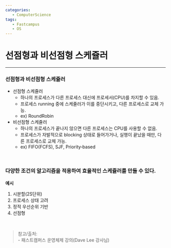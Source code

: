 ```yaml
---
categories: 
   - ComputerScience
tags:
   - Fastcampus
   - OS
---
```


# 선점형과 비선점형 스케쥴러
---

### 선점형과 비선점형 스케쥴러
- 선점형 스케쥴러
   + 하나의 프로세스가 다른 프로세스 대신에 프로세서(CPU)를 차지할 수 있음.
   + 프로세스 running 중에 스케쥴러가 이를 중단시키고, 다른 프로세스로 교체 가능.
   + ex) RoundRobin
- 비선점형 스케쥴러
   + 하나의 프로세스가 끝나지 않으면 다른 프로세스는 CPU를 사용할 수 없음.
   + 프로세스가 자발적으로 blocking 상태로 들어가거나, 실행이 끝났을 때만, 다른 프로세스로 교체 가능.
   + ex) FIFO(FCFS), SJF, Priority‑based

<br>

### 다양한 조건의 알고리즘을 적용하여 효율적인 스케쥴러를 만들 수 있다.
**예시**
1. 시분할(2S단위)
2. 프로세스 상태 고려
3. 정적 우선순위 기반
4. 선점형

<br>

>참고/출처:<br>- 패스트캠퍼스 운영체제 강의(Dave Lee 강사님)